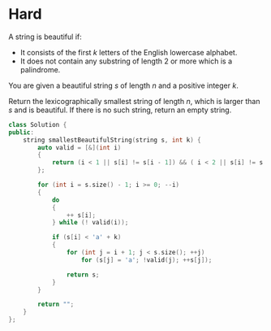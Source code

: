 # Hard

A string is beautiful if:

- It consists of the first $k$ letters of the English lowercase alphabet.
- It does not contain any substring of length 2 or more which is a palindrome.

You are given a beautiful string $s$ of length $n$ and a positive integer $k$.

Return the lexicographically smallest string of length $n$, which is larger than $s$ and is beautiful. If there is no such string, return an empty string.

```cpp
class Solution {
public:
    string smallestBeautifulString(string s, int k) {
        auto valid = [&](int i)
        {
            return (i < 1 || s[i] != s[i - 1]) && ( i < 2 || s[i] != s[i - 2]);
        };

        for (int i = s.size() - 1; i >= 0; --i)
        {
            do
            {
                ++ s[i];
            } while (! valid(i));

            if (s[i] < 'a' + k)
            {
                for (int j = i + 1; j < s.size(); ++j)
                    for (s[j] = 'a'; !valid(j); ++s[j]);

                return s;
            }
        }

        return "";
    }
};
```
